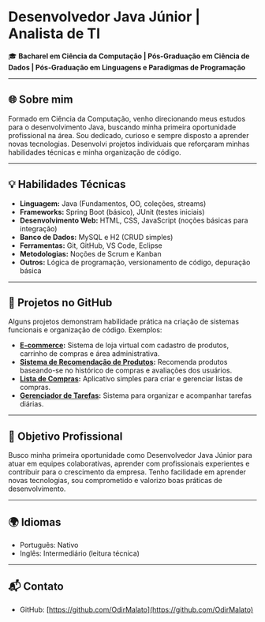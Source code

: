 # Desenvolvedor Java Júnior | Analista de TI

🎓 **Bacharel em Ciência da Computação | Pós-Graduação em Ciência de Dados | Pós-Graduação em Linguagens e Paradigmas de Programação**

---

## 🌐 Sobre mim

Formado em Ciência da Computação, venho direcionando meus estudos para o desenvolvimento Java, buscando minha primeira oportunidade profissional na área. Sou dedicado, curioso e sempre disposto a aprender novas tecnologias. Desenvolvi projetos individuais que reforçaram minhas habilidades técnicas e minha organização de código.

---

## 💡 Habilidades Técnicas

- **Linguagem:** Java (Fundamentos, OO, coleções, streams)
- **Frameworks:** Spring Boot (básico), JUnit (testes iniciais)
- **Desenvolvimento Web:** HTML, CSS, JavaScript (noções básicas para integração)
- **Banco de Dados:** MySQL e H2 (CRUD simples)
- **Ferramentas:** Git, GitHub, VS Code, Eclipse
- **Metodologias:** Noções de Scrum e Kanban
- **Outros:** Lógica de programação, versionamento de código, depuração básica

---

## 🚀 Projetos no GitHub

Alguns projetos demonstram habilidade prática na criação de sistemas funcionais e organização de código. Exemplos:

- **[E-commerce](https://github.com/OdirMalato/E-commerceodir):** Sistema de loja virtual com cadastro de produtos, carrinho de compras e área administrativa.
- **[Sistema de Recomendação de Produtos](https://github.com/OdirMalato/sistemaderecomendacaodeprodutosodir):** Recomenda produtos baseando-se no histórico de compras e avaliações dos usuários.
- **[Lista de Compras](https://github.com/OdirMalato/listadecomprasdoodir):** Aplicativo simples para criar e gerenciar listas de compras.
- **[Gerenciador de Tarefas](https://github.com/OdirMalato/gerenciadordetarefasodir):** Sistema para organizar e acompanhar tarefas diárias.

---

## 🎯 Objetivo Profissional

Busco minha primeira oportunidade como Desenvolvedor Java Júnior para atuar em equipes colaborativas, aprender com profissionais experientes e contribuir para o crescimento da empresa. Tenho facilidade em aprender novas tecnologias, sou comprometido e valorizo boas práticas de desenvolvimento.

---

## 🌍 Idiomas

- Português: Nativo
- Inglês: Intermediário (leitura técnica)

---

## 📬 Contato

- GitHub: [https://github.com/OdirMalato](https://github.com/OdirMalato)
